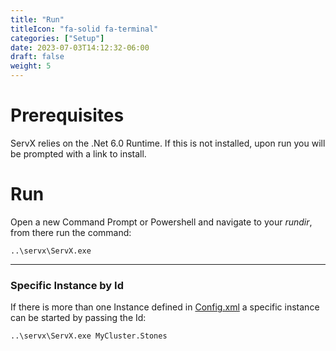 ```yaml
---
title: "Run"
titleIcon: "fa-solid fa-terminal"
categories: ["Setup"]
date: 2023-07-03T14:12:32-06:00
draft: false
weight: 5
---
```


# Prerequisites

ServX relies on the .Net 6.0 Runtime. If this is not installed, upon run you will be prompted with a link to install.

# Run

Open a new Command Prompt or Powershell and navigate to your *rundir*, from there run the command:

    ..\servx\ServX.exe

---

### Specific Instance by Id

If there is more than one Instance defined in [Config.xml](/config) a specific instance can be started by passing the Id:

    ..\servx\ServX.exe MyCluster.Stones